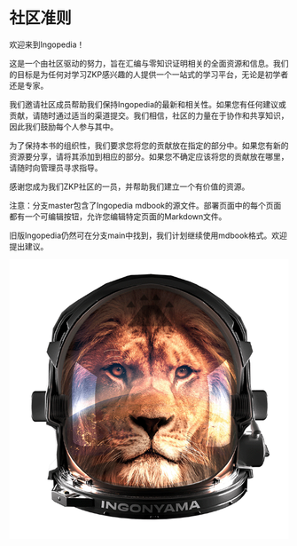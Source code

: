 # 社区准则

欢迎来到Ingopedia！

这是一个由社区驱动的努力，旨在汇编与零知识证明相关的全面资源和信息。我们的目标是为任何对学习ZKP感兴趣的人提供一个一站式的学习平台，无论是初学者还是专家。

我们邀请社区成员帮助我们保持Ingopedia的最新和相关性。如果您有任何建议或贡献，请随时通过适当的渠道提交。我们相信，社区的力量在于协作和共享知识，因此我们鼓励每个人参与其中。

为了保持本书的组织性，我们要求您将您的贡献放在指定的部分中。如果您有新的资源要分享，请将其添加到相应的部分。如果您不确定应该将您的贡献放在哪里，请随时向管理员寻求指导。

感谢您成为我们ZKP社区的一员，并帮助我们建立一个有价值的资源。

注意：分支master包含了Ingopedia mdbook的源文件。部署页面中的每个页面都有一个可编辑按钮，允许您编辑特定页面的Markdown文件。

旧版Ingopedia仍然可在分支main中找到，我们计划继续使用mdbook格式。欢迎提出建议。

![Nerdy Lion](images/helmet4a.png)
